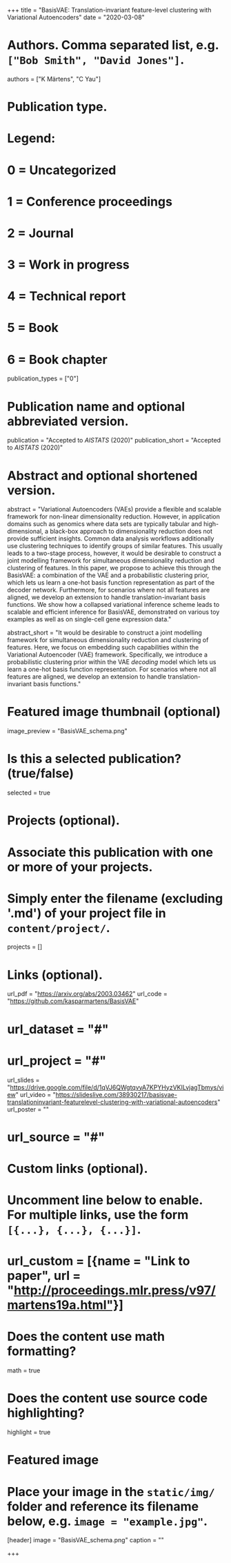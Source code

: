 +++
title = "BasisVAE: Translation-invariant feature-level clustering with Variational Autoencoders"
date = "2020-03-08"

# Authors. Comma separated list, e.g. `["Bob Smith", "David Jones"]`.
authors = ["K Märtens", "C Yau"]

# Publication type.
# Legend:
# 0 = Uncategorized
# 1 = Conference proceedings
# 2 = Journal
# 3 = Work in progress
# 4 = Technical report
# 5 = Book
# 6 = Book chapter
publication_types = ["0"]

# Publication name and optional abbreviated version.
publication = "Accepted to *AISTATS* (2020)"
publication_short = "Accepted to *AISTATS* (2020)"

# Abstract and optional shortened version.
abstract = "Variational Autoencoders (VAEs) provide a flexible and scalable framework for non-linear dimensionality reduction. However, in application domains such as genomics where data sets are typically tabular and high-dimensional, a black-box approach to dimensionality reduction does not provide sufficient insights. Common data analysis workflows additionally use clustering techniques to identify groups of similar features. This usually leads to a two-stage process, however, it would be desirable to construct a joint modelling framework for simultaneous dimensionality reduction and clustering of features. In this paper, we propose to achieve this through the BasisVAE: a combination of the VAE and a probabilistic clustering prior, which lets us learn a one-hot basis function representation as part of the decoder network. Furthermore, for scenarios where not all features are aligned, we develop an extension to handle translation-invariant basis functions. We show how a collapsed variational inference scheme leads to scalable and efficient inference for BasisVAE, demonstrated on various toy examples as well as on single-cell gene expression data."

abstract_short = "It would be desirable to construct a joint modelling framework for simultaneous dimensionality reduction and clustering of features. Here, we focus on embedding such capabilities within the Variational Autoencoder (VAE) framework. Specifically, we introduce a probabilistic clustering prior within the VAE *decoding* model which lets us learn a one-hot basis function representation. For scenarios where not all features are aligned, we develop an extension to handle translation-invariant basis functions."

# Featured image thumbnail (optional)
image_preview = "BasisVAE_schema.png"

# Is this a selected publication? (true/false)
selected = true

# Projects (optional).
#   Associate this publication with one or more of your projects.
#   Simply enter the filename (excluding '.md') of your project file in `content/project/`.
projects = []

# Links (optional).
url_pdf = "https://arxiv.org/abs/2003.03462"
url_code = "https://github.com/kasparmartens/BasisVAE"
# url_dataset = "#"
# url_project = "#"
url_slides = "https://drive.google.com/file/d/1qVJ6QWgtqvyA7KPYHyzVKILvjagTbmys/view"
url_video = "https://slideslive.com/38930217/basisvae-translationinvariant-featurelevel-clustering-with-variational-autoencoders"
url_poster = ""
# url_source = "#"

# Custom links (optional).
#   Uncomment line below to enable. For multiple links, use the form `[{...}, {...}, {...}]`.
# url_custom = [{name = "Link to paper", url = "http://proceedings.mlr.press/v97/martens19a.html"}]

# Does the content use math formatting?
math = true

# Does the content use source code highlighting?
highlight = true

# Featured image
# Place your image in the `static/img/` folder and reference its filename below, e.g. `image = "example.jpg"`.
[header]
image = "BasisVAE_schema.png"
caption = ""

+++

